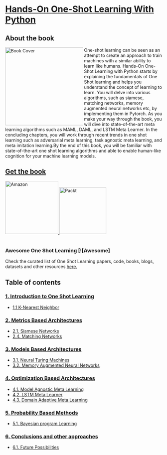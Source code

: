 # [Hands-On One-Shot Learning With Python](https://www.packtpub.com/big-data-and-business-intelligence/hands-one-shot-learning-python)

## About the book
<a target="_blank" href="https://github.com/shruti-jadon/Hands-on-One-Shot-Learning/blob/master/supplementary/images/cover_b14472.png">
  <img src="https://github.com/shruti-jadon/Hands-on-One-Shot-Learning/blob/master/supplementary/images/cover_b14472.png" alt="Book Cover" width="250" align="left"/>
</a>
One-shot learning can be seen as an attempt to create an approach to train machines with a similar ability to learn like humans.
Hands-On One-Shot Learning with Python starts by explaining the fundamentals of One Shot learning and helps you understand the concept of learning to learn. You will delve into various algorithms, such as siamese, matching networks, memory augmented neural networks etc, by implementing them in Pytorch. As you make your way through the book, you will dive into state-of-the-art meta learning algorithms such as MAML, DAML, and LSTM Meta Learner. In the concluding chapters, you will work through recent trends in one shot learning such as adversarial meta learning, task agnostic meta learning, and meta imitation learning.By the end of this book, you will be familiar with state-of-the-art one shot learning algorithms and able to enable human-like cognition for your machine learning models.&nbsp;&nbsp;&nbsp;&nbsp;

## [Get the book]("https://www.amazon.com/Hands-One-shot-Learning-Python-implementing-ebook/dp/B07S9QWNG2")
<div>
<a target="_blank" href="https://www.amazon.com/Hands-One-shot-Learning-Python-implementing-ebook/dp/B07S9QWNG2">
  <img src="https://raw.githubusercontent.com/shruti-jadon/Hands-on-One-Shot-Learning/master/supplementary/images/amazon.webp" alt="Amazon" hieght=170, width=170>
</a>

<a target="_blank" href="https://www.packtpub.com/big-data-and-business-intelligence/hands-one-shot-learning-python">
  <img src="https://github.com/shruti-jadon/Hands-on-One-Shot-Learning/blob/master/supplementary/images/packt.png" alt="Packt" hieght=150, width=150 >
</a>

<br>
</div>

<br>


### Awesome One Shot Learning  [![Awesome]
Check the curated list of One Shot Learning papers, code, books, blogs, datasets and other resources [here.](https://github.com/shruti-jadon/Hands-on-One-Shot-Learning/tree/master/supplementary) 

## Table of contents 

### [1. Introduction to One Shot Learning](https://github.com/shruti-jadon/Hands-on-One-Shot-Learning/tree/master/Ch01-Introduction)
* [1.1 K-Nearest Neighbor](https://github.com/shruti-jadon/Hands-on-One-Shot-Learning/blob/master/Ch01-Introduction/CodingExercise01.ipynb)

### [2. Metrics Based Architectures](https://github.com/shruti-jadon/Hands-on-One-Shot-Learning/tree/master/Ch02-MetricsBasedMethods)

* [2.1. Siamese Networks](https://github.com/shruti-jadon/Hands-on-One-Shot-Learning/blob/master/Ch02-MetricsBasedMethods/SiameseNetwork.ipynb)
* [2.4. Matching Networks](https://github.com/shruti-jadon/Hands-on-One-Shot-Learning/blob/master/Ch02-MetricsBasedMethods/Matching%20Networks.ipynb)

### [3. Models Based Architectures](https://github.com/shruti-jadon/Hands-on-One-Shot-Learning/tree/master/Ch04-ModelsBasedMethods)

* [3.1. Neural Turing Machines](https://github.com/shruti-jadon/Hands-on-One-Shot-Learning/blob/master/Ch04-ModelsBasedMethods/NTM%20tutorial.ipynb)
* [3.2. Memory Augmented Neural Networks](https://github.com/shruti-jadon/Hands-on-One-Shot-Learning/blob/master/Ch04-ModelsBasedMethods/MANN.ipynb)


### [4. Optimization Based Architectures](https://github.com/shruti-jadon/Hands-on-One-Shot-Learning/tree/master/Ch03-OptimizationBasedMethods)

* [4.1. Model Agnostic Meta Learning](https://github.com/shruti-jadon/Hands-on-One-Shot-Learning/blob/master/Ch03-OptimizationBasedMethods/Model%20Agnostic%20Meta%20Learning%20(Omniglot%20Dataset).ipynb)
* [4.2. LSTM Meta Learner](https://github.com/shruti-jadon/Hands-on-One-Shot-Learning/blob/master/Ch03-OptimizationBasedMethods/LSTM-MetaLearner.ipynb)
* [4.3. Domain Adaptive Meta Learning](https://github.com/shruti-jadon/Hands-on-One-Shot-Learning/blob/master/Ch03-OptimizationBasedMethods/Domain-Adaption-Meta-Learning(Sine%20Curve%20Dataset).ipynb)


### [5. Probability Based Methods](https://github.com/shruti-jadon/Hands-on-One-Shot-Learning/tree/master/Ch05-ProbabilityBasedMethods)

* [5.1. Bayesian program Learning](https://github.com/shruti-jadon/Hands-on-One-Shot-Learning/blob/master/Ch05-ProbabilityBasedMethods/BayesianProgramLearning.ipynb)


### [6. Conclusions and other approaches](https://github.com/shruti-jadon/Hands-on-One-Shot-Learning/tree/master/Ch06-ConclusionsAndOtherApproaches)

* [6.1. Future Possibilities](https://github.com/shruti-jadon/Hands-on-One-Shot-Learning/blob/master/Ch06-ConclusionsAndOtherApproaches/Conclusion.ipynb)
